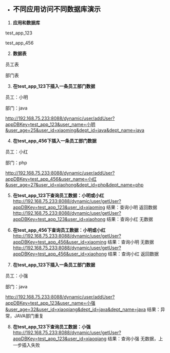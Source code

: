 - ## 不同应用访问不同数据库演示

1. **应用和数据库**

  test_app_123

  test_app_456

  

2. **数据表**

  员工表

  部门表

  

3. **在test_app_123下插入一条员工部门数据**

  员工：小明

  部门：java

  http://192.168.75.233:8088/dynamic/user/addUser?appDBKey=test_app_123&user_name=小明&user_age=25&user_id=xiaoming&dept_id=java&dept_name=java

  

4. **在test_app_456下插入一条员工部门数据**

  员工：小红

  部门：php

  http://192.168.75.233:8088/dynamic/user/addUser?appDBKey=test_app_456&user_name=小红&user_age=27&user_id=xiaohong&dept_id=php&dept_name=php

  

5. **在test_app_123下查询员工数据：小明或小红**
  http://192.168.75.233:8088/dynamic/user/getUser?appDBKey=test_app_123&user_id=xiaoming
  结果：查询小明 返回数据 
  http://192.168.75.233:8088/dynamic/user/getUser?appDBKey=test_app_123&user_id=xiaohong
  结果：查询小红 无数据

  

6. **在test_app_456下查询员工数据：小明或小红**
  http://192.168.75.233:8088/dynamic/user/getUser?appDBKey=test_app_456&user_id=xiaoming
  结果：查询小明 无数据
  http://192.168.75.233:8088/dynamic/user/getUser?appDBKey=test_app_456&user_id=xiaohong
  结果：查询小红 返回数据

  

7. **在test_app_123下插入一条员工部门数据**

  员工：小强

  部门：java

  http://192.168.75.233:8088/dynamic/user/addUser?appDBKey=test_app_123&user_name=小强&user_age=32&user_id=xiaoqiang&dept_id=java&dept_name=java
  结果：异常，JAVA部门重复

  

8. **在test_app_123下查询员工数据：小强**
  http://192.168.75.233:8088/dynamic/user/getUser?appDBKey=test_app_123&user_id=xiaoqiang
  结果：查询小强 无数据，上一步插入失败
